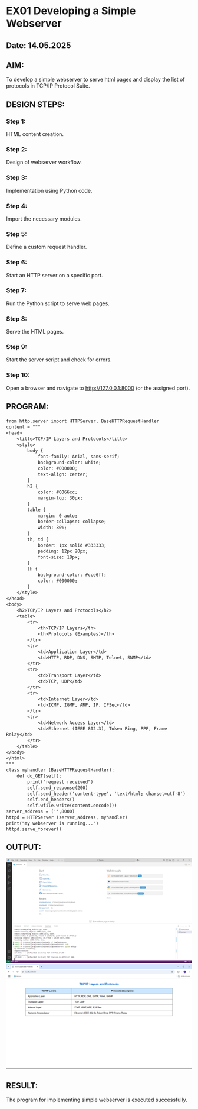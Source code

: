 # EX01 Developing a Simple Webserver
## Date: 14.05.2025

## AIM:
To develop a simple webserver to serve html pages and display the list of protocols in TCP/IP Protocol Suite.

## DESIGN STEPS:
### Step 1: 
HTML content creation.

### Step 2:
Design of webserver workflow.

### Step 3:
Implementation using Python code.

### Step 4:
Import the necessary modules.

### Step 5:
Define a custom request handler.

### Step 6:
Start an HTTP server on a specific port.

### Step 7:
Run the Python script to serve web pages.

### Step 8:
Serve the HTML pages.

### Step 9:
Start the server script and check for errors.

### Step 10:
Open a browser and navigate to http://127.0.0.1:8000 (or the assigned port).

## PROGRAM:
```
from http.server import HTTPServer, BaseHTTPRequestHandler 
content = """
<head>
    <title>TCP/IP Layers and Protocols</title>
    <style>
        body {
            font-family: Arial, sans-serif;
            background-color: white;
            color: #000000;
            text-align: center;
        }
        h2 {
            color: #0066cc;
            margin-top: 30px;
        }
        table {
            margin: 0 auto;
            border-collapse: collapse;
            width: 80%;
        }
        th, td {
            border: 1px solid #333333;
            padding: 12px 20px;
            font-size: 18px;
        }
        th {
            background-color: #cce6ff;
            color: #000000;
        }
    </style>
</head>
<body>
    <h2>TCP/IP Layers and Protocols</h2>
    <table>
        <tr>
            <th>TCP/IP Layers</th>
            <th>Protocols (Examples)</th>
        </tr>
        <tr>
            <td>Application Layer</td>
            <td>HTTP, RDP, DNS, SMTP, Telnet, SNMP</td>
        </tr>
        <tr>
            <td>Transport Layer</td>
            <td>TCP, UDP</td>
        </tr>
        <tr>
            <td>Internet Layer</td>
            <td>ICMP, IGMP, ARP, IP, IPSec</td>
        </tr>
        <tr>
            <td>Network Access Layer</td>
            <td>Ethernet (IEEE 802.3), Token Ring, PPP, Frame Relay</td>
        </tr>
    </table>
</body>
</html>
"""
class myhandler (BaseHTTPRequestHandler): 
    def do_GET(self): 
        print("request received") 
        self.send_response(200)     
        self.send_header('content-type', 'text/html; charset=utf-8') 
        self.end_headers() 
        self.wfile.write(content.encode()) 
server_address = ('',8000) 
httpd = HTTPServer (server_address, myhandler) 
print("my webserver is running...") 
httpd.serve_forever()
```
## OUTPUT:
![alt text](<Screenshot 2025-05-14 154003.png>)
![alt text](<Screenshot 2025-05-14 154014.png>)
## RESULT:
The program for implementing simple webserver is executed successfully.
